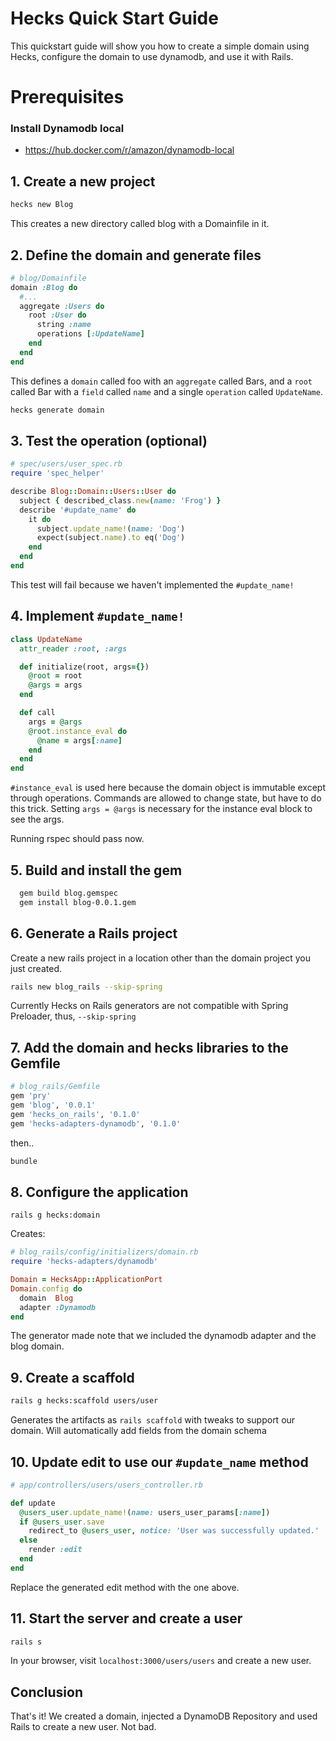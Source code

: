 # Hecks Quick Start Guide
This quickstart guide will show you how to create a simple domain using Hecks, configure the domain to use dynamodb, and use it with Rails.
# Prerequisites
### Install Dynamodb local
* https://hub.docker.com/r/amazon/dynamodb-local

## 1. Create a new project
```bash
hecks new Blog
```
This creates a new directory called blog with a Domainfile in it.
## 2. Define the domain and generate files
```ruby
# blog/Domainfile
domain :Blog do
  #...
  aggregate :Users do
    root :User do
      string :name
      operations [:UpdateName]
    end
  end
end
```
This defines a `domain` called foo with an `aggregate` called Bars, and a `root` called Bar with a `field` called `name` and a single `operation` called `UpdateName`.

```bash
hecks generate domain
```

## 3. Test the operation (optional)

```ruby
# spec/users/user_spec.rb
require 'spec_helper'

describe Blog::Domain::Users::User do
  subject { described_class.new(name: 'Frog') }
  describe '#update_name' do
    it do
      subject.update_name!(name: 'Dog')
      expect(subject.name).to eq('Dog')
    end
  end
end
```
This test will fail because we haven't implemented the `#update_name!`

## 4. Implement `#update_name!`
```ruby
class UpdateName
  attr_reader :root, :args

  def initialize(root, args={})
    @root = root
    @args = args
  end

  def call
    args = @args
    @root.instance_eval do
      @name = args[:name]
    end
  end
end
```
`#instance_eval` is used here because the domain object is immutable except through operations.  Commands are allowed to change state, but have to do this trick. Setting `args = @args` is necessary for the instance eval block to see the args.

Running rspec should pass now.

## 5. Build and install the gem
```bash
  gem build blog.gemspec
  gem install blog-0.0.1.gem
```

## 6. Generate a Rails project
Create a new rails project in a location other than the domain project you just created.
```bash
rails new blog_rails --skip-spring
```
Currently Hecks on Rails generators are not compatible with Spring Preloader, thus, `--skip-spring`

## 7. Add the domain and hecks libraries to the Gemfile
```ruby
# blog_rails/Gemfile
gem 'pry'
gem 'blog', '0.0.1'
gem 'hecks_on_rails', '0.1.0'
gem 'hecks-adapters-dynamodb', '0.1.0'
```
then..
```bash
bundle
```

## 8. Configure the application
```
rails g hecks:domain
```
Creates: 
```ruby
# blog_rails/config/initializers/domain.rb
require 'hecks-adapters/dynamodb'

Domain = HecksApp::ApplicationPort
Domain.config do
  domain  Blog
  adapter :Dynamodb
end
```
The generator made note that we included the dynamodb adapter and the blog domain.

## 9. Create a scaffold
```bash
rails g hecks:scaffold users/user
```
Generates the artifacts as `rails scaffold` with tweaks to support our domain.  Will automatically add fields from the domain schema

## 10. Update edit to use our `#update_name` method
```ruby
# app/controllers/users/users_controller.rb

def update
  @users_user.update_name!(name: users_user_params[:name])
  if @users_user.save
    redirect_to @users_user, notice: 'User was successfully updated.'
  else
    render :edit
  end
end
```
Replace the generated edit method with the one above.


## 11. Start the server and create a user
```bash
rails s
```
In your browser, visit `localhost:3000/users/users` and create a new user.

## Conclusion

That's it! We created a domain, injected a DynamoDB Repository and used Rails to create a new user.  Not bad.